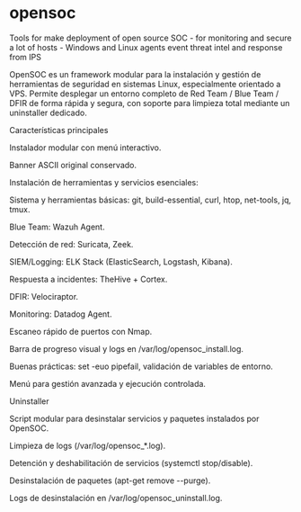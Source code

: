# opensoc
Tools for make deployment of open source SOC - for monitoring and secure a lot of hosts - Windows and Linux agents event threat intel and response from IPS

OpenSOC es un framework modular para la instalación y gestión de herramientas de seguridad en sistemas Linux, especialmente orientado a VPS. Permite desplegar un entorno completo de Red Team / Blue Team / DFIR de forma rápida y segura, con soporte para limpieza total mediante un uninstaller dedicado.

Características principales

Instalador modular con menú interactivo.

Banner ASCII original conservado.

Instalación de herramientas y servicios esenciales:

Sistema y herramientas básicas: git, build-essential, curl, htop, net-tools, jq, tmux.

Blue Team: Wazuh Agent.

Detección de red: Suricata, Zeek.

SIEM/Logging: ELK Stack (ElasticSearch, Logstash, Kibana).

Respuesta a incidentes: TheHive + Cortex.

DFIR: Velociraptor.

Monitoring: Datadog Agent.

Escaneo rápido de puertos con Nmap.

Barra de progreso visual y logs en /var/log/opensoc_install.log.

Buenas prácticas: set -euo pipefail, validación de variables de entorno.

Menú para gestión avanzada y ejecución controlada.

Uninstaller

Script modular para desinstalar servicios y paquetes instalados por OpenSOC.

Limpieza de logs (/var/log/opensoc_*.log).

Detención y deshabilitación de servicios (systemctl stop/disable).

Desinstalación de paquetes (apt-get remove --purge).

Logs de desinstalación en /var/log/opensoc_uninstall.log.
